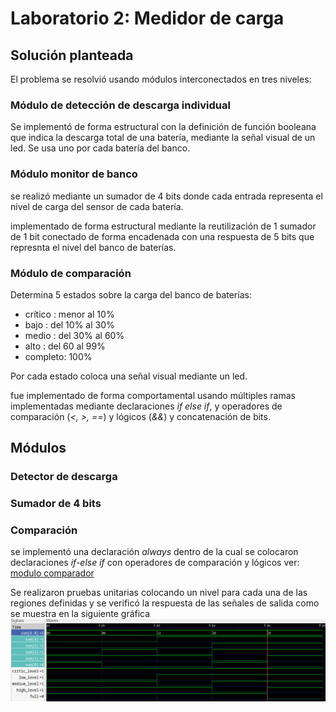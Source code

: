 # Laboratorio 2: Medidor de carga

## Solución planteada

El problema se resolvió usando módulos interconectados en tres niveles:

### Módulo de detección de descarga individual

Se implementó de forma estructural con la definición de función booleana que indica la descarga total de una batería, mediante la señal visual de un led. Se usa uno por cada batería del banco.

### Módulo monitor de banco

se realizó mediante un sumador de 4 bits donde cada entrada representa el nivel de carga del sensor de cada batería.

implementado de forma estructural mediante la reutilización de 1 sumador de 1 bit conectado de forma encadenada con una respuesta de 5 bits que represnta el nivel del banco de baterías.

### Módulo de comparación

Determina 5 estados sobre la carga del banco de baterías:

- crítico :   menor al 10%
- bajo    : del 10% al 30%
- medio   : del 30% al 60%
- alto    : del 60  al 99%
- completo: 100%

Por cada estado coloca una señal visual mediante un led.

fue implementado de forma comportamental usando múltiples ramas implementadas mediante declaraciones _if else if_, y operadores de comparación (_<, >, ==_) y lógicos (_&&_) y concatenación de bits.

## Módulos

### Detector de descarga

### Sumador de 4 bits

### Comparación

se implementó una declaración _always_ dentro de la cual se colocaron declaraciones _if-else if_ con operadores de comparación y lógicos ver: [modulo comparador](./comparator.v)

Se realizaron pruebas unitarias colocando un nivel para cada una de las regiones definidas y se verificó la respuesta de las señales de salida como se muestra en la siguiente gráfica ![prueba unitaria del comparador](./comparator_tb.png)
